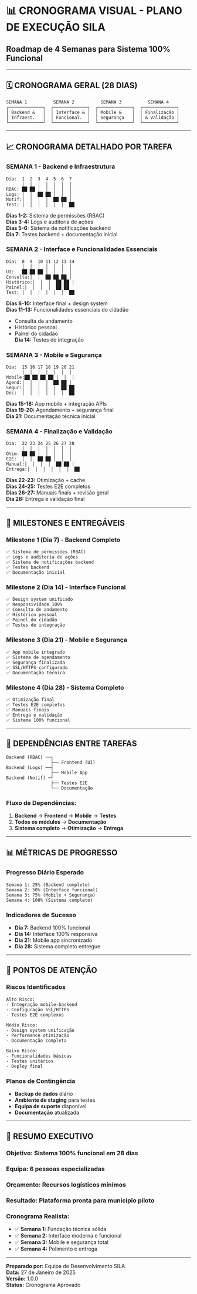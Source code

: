 # 📊 CRONOGRAMA VISUAL - PLANO DE EXECUÇÃO SILA
## Roadmap de 4 Semanas para Sistema 100% Funcional

---

## 🗓️ CRONOGRAMA GERAL (28 DIAS)

```
SEMANA 1          SEMANA 2          SEMANA 3          SEMANA 4
┌─────────────┐  ┌─────────────┐  ┌─────────────┐  ┌─────────────┐
│ Backend &   │  │ Interface & │  │ Mobile &    │  │ Finalização │
│ Infraest.   │  │ Funcional.  │  │ Segurança   │  │ & Validação │
└─────────────┘  └─────────────┘  └─────────────┘  └─────────────┘
```

---

## 📈 CRONOGRAMA DETALHADO POR TAREFA

### **SEMANA 1** - Backend e Infraestrutura
```
Dia:  1  2  3  4  5  6  7
      │  │  │  │  │  │  │
RBAC: ██ ██ │  │  │  │  │
Logs: │  │  ██ ██ │  │  │
Notif:│  │  │  │  ██ ██ │
Test: │  │  │  │  │  │  ██
```

**Dias 1-2:** Sistema de permissões (RBAC)  
**Dias 3-4:** Logs e auditoria de ações  
**Dias 5-6:** Sistema de notificações backend  
**Dia 7:** Testes backend + documentação inicial  

### **SEMANA 2** - Interface e Funcionalidades Essenciais
```
Dia:  8  9  10 11 12 13 14
      │  │  │  │  │  │  │
UI:   ██ ██ ██ │  │  │  │
Consulta:│  │  ██ ██ ██ │
Histórico:│  │  │  ██ ██ │
Painel:│  │  │  │  ██ ██
Test: │  │  │  │  │  │  ██
```

**Dias 8-10:** Interface final + design system  
**Dias 11-13:** Funcionalidades essenciais do cidadão  
- Consulta de andamento  
- Histórico pessoal  
- Painel do cidadão  
**Dia 14:** Testes de integração  

### **SEMANA 3** - Mobile e Segurança
```
Dia:  15 16 17 18 19 20 21
      │  │  │  │  │  │  │
Mobile:██ ██ ██ ██ │  │  │
Agend:│  │  │  │  ██ ██ │
Segur:│  │  │  │  │  ██ ██
Doc:  │  │  │  │  │  │  ██
```

**Dias 15-18:** App mobile + integração APIs  
**Dias 19-20:** Agendamento + segurança final  
**Dia 21:** Documentação técnica inicial  

### **SEMANA 4** - Finalização e Validação
```
Dia:  22 23 24 25 26 27 28
      │  │  │  │  │  │  │
Otim: ██ ██ │  │  │  │  │
E2E:  │  │  ██ ██ │  │  │
Manual:│  │  │  │  ██ ██ │
Entrega:│  │  │  │  │  │  ██
```

**Dias 22-23:** Otimização + cache  
**Dias 24-25:** Testes E2E completos  
**Dias 26-27:** Manuais finais + revisão geral  
**Dia 28:** Entrega e validação final  

---

## 🎯 MILESTONES E ENTREGÁVEIS

### **Milestone 1** (Dia 7) - Backend Completo
```
✅ Sistema de permissões (RBAC)
✅ Logs e auditoria de ações
✅ Sistema de notificações backend
✅ Testes backend
✅ Documentação inicial
```

### **Milestone 2** (Dia 14) - Interface Funcional
```
✅ Design system unificado
✅ Responsividade 100%
✅ Consulta de andamento
✅ Histórico pessoal
✅ Painel do cidadão
✅ Testes de integração
```

### **Milestone 3** (Dia 21) - Mobile e Segurança
```
✅ App mobile integrado
✅ Sistema de agendamento
✅ Segurança finalizada
✅ SSL/HTTPS configurado
✅ Documentação técnica
```

### **Milestone 4** (Dia 28) - Sistema Completo
```
✅ Otimização final
✅ Testes E2E completos
✅ Manuais finais
✅ Entrega e validação
✅ Sistema 100% funcional
```

---

## 🔄 DEPENDÊNCIAS ENTRE TAREFAS

```
Backend (RBAC) ──┐
                 ├── Frontend (UI)
Backend (Logs) ──┤
                 ├── Mobile App
Backend (Notif) ─┘
                 ├── Testes E2E
                 └── Documentação
```

### Fluxo de Dependências:
1. **Backend** → **Frontend** → **Mobile** → **Testes**
2. **Todos os módulos** → **Documentação**
3. **Sistema completo** → **Otimização** → **Entrega**

---

## 📊 MÉTRICAS DE PROGRESSO

### Progresso Diário Esperado
```
Semana 1: 25% (Backend completo)
Semana 2: 50% (Interface funcional)
Semana 3: 75% (Mobile + Segurança)
Semana 4: 100% (Sistema completo)
```

### Indicadores de Sucesso
- **Dia 7:** Backend 100% funcional
- **Dia 14:** Interface 100% responsiva
- **Dia 21:** Mobile app sincronizado
- **Dia 28:** Sistema completo entregue

---

## 🚨 PONTOS DE ATENÇÃO

### Riscos Identificados
```
Alto Risco:
- Integração mobile-backend
- Configuração SSL/HTTPS
- Testes E2E complexos

Médio Risco:
- Design system unificação
- Performance otimização
- Documentação completa

Baixo Risco:
- Funcionalidades básicas
- Testes unitários
- Deploy final
```

### Planos de Contingência
- **Backup de dados** diário
- **Ambiente de staging** para testes
- **Equipa de suporte** disponível
- **Documentação** atualizada

---

## 🎯 RESUMO EXECUTIVO

### **Objetivo:** Sistema 100% funcional em 28 dias
### **Equipa:** 6 pessoas especializadas
### **Orçamento:** Recursos logísticos mínimos
### **Resultado:** Plataforma pronta para município piloto

### **Cronograma Realista:**
- ✅ **Semana 1:** Fundação técnica sólida
- ✅ **Semana 2:** Interface moderna e funcional
- ✅ **Semana 3:** Mobile e segurança total
- ✅ **Semana 4:** Polimento e entrega

---

**Preparado por:** Equipa de Desenvolvimento SILA  
**Data:** 27 de Janeiro de 2025  
**Versão:** 1.0.0  
**Status:** Cronograma Aprovado 
